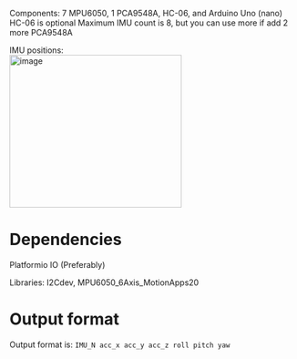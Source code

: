 Components: 7 MPU6050, 1 PCA9548A, HC-06, and Arduino Uno (nano)
HC-06 is optional
Maximum IMU count is 8, but you can use more if add 2 more PCA9548A

IMU positions:      
<img width="302" height="268" alt="image" src="https://github.com/user-attachments/assets/e8c70317-bfa0-4576-ad80-2a059a3c07c6" />


# Dependencies
Platformio IO (Preferably)

Libraries: I2Cdev, MPU6050_6Axis_MotionApps20

# Output format
Output format is:
`IMU_N acc_x acc_y acc_z roll pitch yaw`

